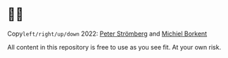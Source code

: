 # 🗽🍺

Copy`left/right/up/down` 2022: [Peter Strömberg](https://github.com/PEZ) and [Michiel Borkent](https://github.com/borkdude)

All content in this repository is free to use as you see fit. At your own risk.